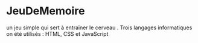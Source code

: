# JeuDeMemoire
un jeu simple qui sert à entraîner  le cerveau . Trois langages informatiques on été utilisés : HTML, CSS  et JavaScript
